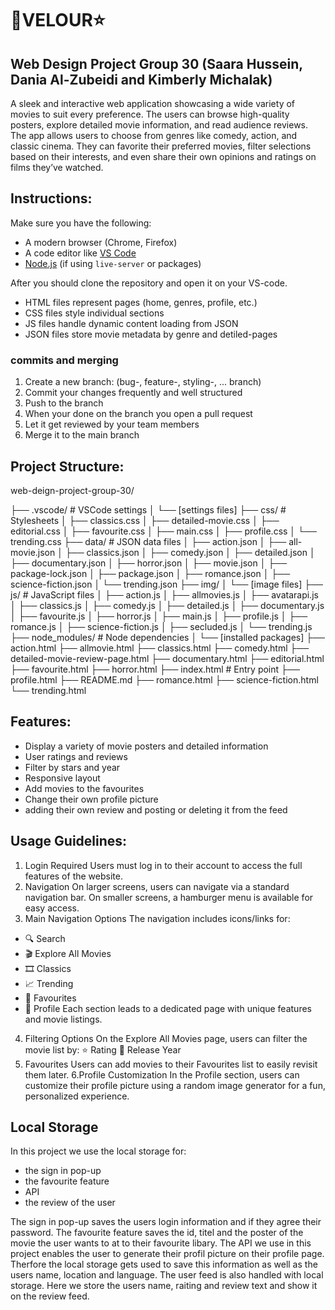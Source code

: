 # 💜VELOUR⭐️ 
## Web Design Project Group 30 (Saara Hussein, Dania Al-Zubeidi and Kimberly Michalak)

A sleek and interactive web application showcasing a wide variety of movies to suit every preference. The users can browse high-quality posters, explore detailed movie information, and read audience reviews. The app allows users to choose from genres like comedy, action, and classic cinema. They can favorite their preferred movies, filter selections based on their interests, and even share their own opinions and ratings on films they’ve watched.

## Instructions:

Make sure you have the following:
- A modern browser (Chrome, Firefox)
- A code editor like [VS Code](https://code.visualstudio.com/)
- [Node.js](https://nodejs.org/) (if using `live-server` or packages)

After you should clone the repository and open it on your VS-code.

- HTML files represent pages (home, genres, profile, etc.)
- CSS files style individual sections
- JS files handle dynamic content loading from JSON
- JSON files store movie metadata by genre and detiled-pages

### commits and merging 
1. Create a new branch: (bug-, feature-, styling-, ... branch)
2. Commit your changes frequently and well structured 
3. Push to the branch
4. When your done on the branch you open a pull request
5. Let it get reviewed by your team members
6. Merge it to the main branch


## Project Structure:

web-deign-project-group-30/

├── .vscode/ # VSCode settings
│ └── [settings files]
├── css/ # Stylesheets
│ ├── classics.css
│ ├── detailed-movie.css
│ ├── editorial.css
│ ├── favourite.css
│ ├── main.css
│ ├── profile.css
│ └── trending.css
├── data/ # JSON data files
│ ├── action.json
│ ├── all-movie.json
│ ├── classics.json
│ ├── comedy.json
│ ├── detailed.json
│ ├── documentary.json
│ ├── horror.json
│ ├── movie.json
│ ├── package-lock.json
│ ├── package.json
│ ├── romance.json
│ ├── science-fiction.json
│ └── trending.json
├── img/
│ └── [image files]
├── js/ # JavaScript files
│ ├── action.js
│ ├── allmovies.js
│ ├── avatarapi.js
│ ├── classics.js
│ ├── comedy.js
│ ├── detailed.js
│ ├── documentary.js
│ ├── favourite.js
│ ├── horror.js
│ ├── main.js
│ ├── profile.js
│ ├── romance.js
│ ├── science-fiction.js
│ ├── secluded.js
│ └── trending.js
├── node_modules/ # Node dependencies
│ └── [installed packages]
├── action.html
├── allmovie.html
├── classics.html
├── comedy.html
├── detailed-movie-review-page.html
├── documentary.html
├── editorial.html
├── favourite.html
├── horror.html
├── index.html # Entry point
├── profile.html
├── README.md
├── romance.html
├── science-fiction.html
└── trending.html


## Features:

- Display a variety of movie posters and detailed information
- User ratings and reviews
- Filter by stars and year
- Responsive layout
- Add movies to the favourites
- Change their own profile picture
- adding their own review and posting or deleting it from the feed

## Usage Guidelines:

1. Login Required
Users must log in to their account to access the full features of the website.
2. Navigation
On larger screens, users can navigate via a standard navigation bar.
On smaller screens, a hamburger menu is available for easy access.
3. Main Navigation Options
The navigation includes icons/links for:
- 🔍 Search
- 🎬 Explore All Movies
- 🎞️ Classics
- 📈 Trending
- 💜 Favourites
- 👤 Profile
Each section leads to a dedicated page with unique features and movie listings.
4. Filtering Options
On the Explore All Movies page, users can filter the movie list by:
⭐ Rating
📅 Release Year
5. Favourites
Users can add movies to their Favourites list to easily revisit them later.
6.Profile Customization
In the Profile section, users can customize their profile picture using a random image generator for a fun, personalized experience.

## Local Storage 

In this project we use the local storage for:

- the sign in pop-up
- the favourite feature
- API
- the review of the user

The sign in pop-up saves the users login information and if they agree their password.
The favourite feature saves the id, titel and the poster of the movie the user wants to at to their favourite libary.
The API we use in this project enables the user to generate their profil picture on their profile page. Therfore the local storage gets used to save this information as well as the users name, location and language.
The user feed is also handled with local storage. Here we store the users name, raiting and review text and show it on the review feed. 
